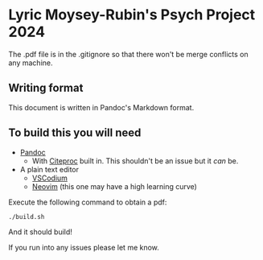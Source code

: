 # Lyric Moysey-Rubin's Psych Project 2024

The .pdf file is in the .gitignore so that there won't be merge conflicts on
any machine.

## Writing format

This document is written in Pandoc's Markdown format.

## To build this you will need

- [Pandoc](https://pandoc.org)
    - With [Citeproc](https://github.com/jgm/citeproc) built in. This shouldn't be an issue but it *can* be.
- A plain text editor
    - [VSCodium](https://vscodium.com)
    - [Neovim](https://neovim.io) (this one may have a high learning curve)

Execute the following command to obtain a pdf:
```bash
./build.sh
```

And it should build!

If you run into any issues please let me know.
